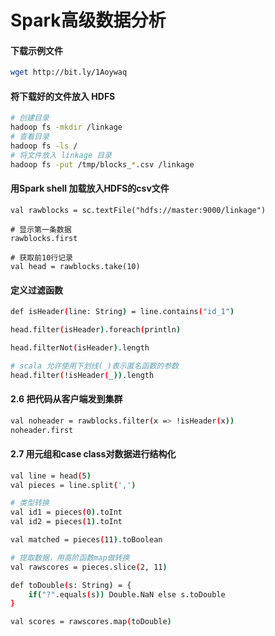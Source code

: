 # Spark高级数据分析

#### 下载示例文件
~~~sh
wget http://bit.ly/1Aoywaq
~~~

#### 将下载好的文件放入 HDFS
~~~sh
# 创建目录
hadoop fs -mkdir /linkage
# 查看目录
hadoop fs -ls /
# 将文件放入 linkage 目录
hadoop fs -put /tmp/blocks_*.csv /linkage
~~~

#### 用Spark shell 加载放入HDFS的csv文件
~~~
val rawblocks = sc.textFile("hdfs://master:9000/linkage")

# 显示第一条数据
rawblocks.first

# 获取前10行记录
val head = rawblocks.take(10)
~~~


#### 定义过滤函数
~~~sh
def isHeader(line: String) = line.contains("id_1")

head.filter(isHeader).foreach(println)

head.filterNot(isHeader).length

# scala 允许使用下划线(_)表示匿名函数的参数
head.filter(!isHeader(_)).length
~~~

#### 2.6 把代码从客户端发到集群
~~~sh
val noheader = rawblocks.filter(x => !isHeader(x))
noheader.first
~~~

#### 2.7 用元组和case class对数据进行结构化
~~~sh
val line = head(5)
val pieces = line.split(',')

# 类型转换
val id1 = pieces(0).toInt
val id2 = pieces(1).toInt

val matched = pieces(11).toBoolean

# 提取数据，用高阶函数map做转换
val rawscores = pieces.slice(2, 11)

def toDouble(s: String) = {
    if("?".equals(s)) Double.NaN else s.toDouble
} 

val scores = rawscores.map(toDouble)
~~~
